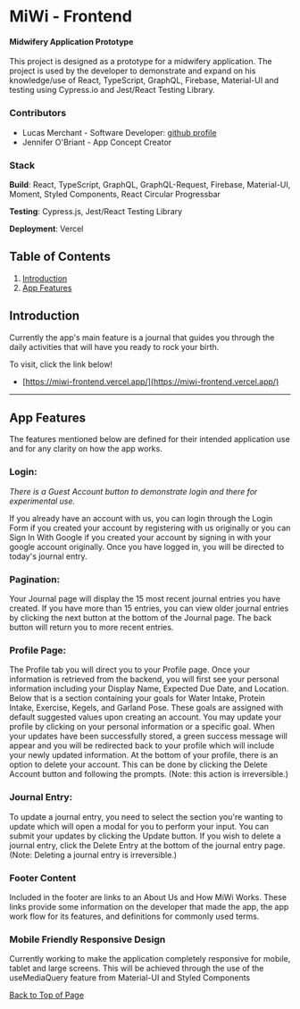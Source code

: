 # MiWi - Frontend
#### Midwifery Application Prototype
This project is designed as a prototype for a midwifery application. The project is used by the developer to demonstrate and expand on his knowledge/use of React, TypeScript, GraphQL, Firebase, Material-UI and testing using Cypress.io and Jest/React Testing Library.

### Contributors
- Lucas Merchant - Software Developer: [github profile](https://github.com/lbmerchant93)
- Jennifer O'Briant - App Concept Creator

### Stack

**Build**: React, TypeScript, GraphQL, GraphQL-Request, Firebase, Material-UI, Moment, Styled Components, React Circular Progressbar

**Testing**: Cypress.js, Jest/React Testing Library

**Deployment**: Vercel

## Table of Contents
1. [Introduction](#introduction)
2. [App Features](#app-features)

## Introduction
Currently the app's main feature is a journal that guides you through the daily activities that will have you ready to rock your birth.  

To visit, click the link below!
- [https://miwi-frontend.vercel.app/](https://miwi-frontend.vercel.app/)

---

## App Features

The features mentioned below are defined for their intended application use and for any clarity on how the app works.

### Login: 
*There is a Guest Account button to demonstrate login and there for experimental use.*

If you already have an account with us, you can login through the Login Form if you created your account by registering with us originally or you can Sign In With Google if you created your account by signing in with your google account originally. Once you have logged in, you will be directed to today's journal entry.

### Pagination: 
Your Journal page will display the 15 most recent journal entries you have created. If you have more than 15 entries, you can view older journal entries by clicking the next button at the bottom of the Journal page. The back button will return you to more recent entries.

### Profile Page: 
The Profile tab you will direct you to your Profile page. Once your information is retrieved from the backend, you will first see your personal information including your Display Name, Expected Due Date, and Location. Below that is a section containing your goals for Water Intake, Protein Intake, Exercise, Kegels, and Garland Pose. These goals are assigned with default suggested values upon creating an account. You may update your profile by clicking on your personal information or a specific goal. When your updates have been successfully stored, a green success message will appear and you will be redirected back to your profile which will include your newly updated information. At the bottom of your profile, there is an option to delete your account. This can be done by clicking the Delete Account button and following the prompts. (Note: this action is irreversible.)

### Journal Entry: 
To update a journal entry, you need to select the section you're wanting to update which will open a modal for you to perform your input. You can submit your updates by clicking the Update button. If you wish to delete a journal entry, click the Delete Entry at the bottom of the journal entry page. (Note: Deleting a journal entry is irreversible.)

### Footer Content
Included in the footer are links to an About Us and How MiWi Works. These links provide some information on the developer that made the app, the app work flow for its features, and definitions for commonly used terms.

### Mobile Friendly Responsive Design

Currently working to make the application completely responsive for mobile, tablet and large screens. This will be achieved through the use of the useMediaQuery feature from Material-UI and Styled Components

[Back to Top of Page](#table-of-contents)
